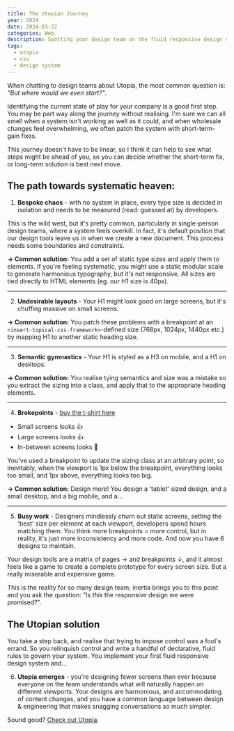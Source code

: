 ```yaml
---
title: The Utopian Journey
year: 2024
date: 2024-03-22
categories: Web
description: Spotting your design team on the fluid responsive design spectrum
tags:
  - utopia
  - css
  - design system
---
```


When chatting to design teams about Utopia, the most common question is: *"But where would we even start?"*.

Identifying the current state of play for your company is a good first step. You may be part way along the journey without realising. I'm sure we can all smell when a system isn't working as well as it could, and when wholesale changes feel overwhelming, we often patch the system with short-term-gain fixes.

This journey doesn't have to be linear, so I think it can help to see what steps might be ahead of you, so you can decide whether the short-term fix, or long-term solution is best next move.

## The path towards systematic heaven:


1. **Bespoke chaos** - with no system in place, every type size is decided in isolation and needs to be measured (read: guessed at) by developers.

This is the wild west, but it's pretty common, particularly in single-person design teams, where a system feels overkill. In fact, it's default position that our design tools leave us in when we create a new document. This process needs some boundaries and constraints.

**→ Common solution:** You add a set of static type sizes and apply them to elements. If you're feeling systematic, you might use a static modular scale to generate harmonious typography, but it's not responsive. All sizes are tied directly to HTML elements (eg. our H1 size is 40px).

---

2. **Undesirable layouts** - Your H1 might look good on large screens, but it's chuffing massive on small screens.

**→ Common solution:** You patch these problems with a breakpoint at an <code>&lt;insert-topical-css-framework&gt;</code>-defined size (768px, 1024px, 1440px etc.) by mapping H1 to another static heading size.

---

3. **Semantic gymnastics** - Your H1 is styled as a H3 on mobile, and a H1 on desktops.

**→ Common solution:** You realise tying semantics and size was a mistake so you extract the sizing into a class, and apply that to the appropriate heading elements.

---

4. **Brokepoints** - [buy the t-shirt here](https://utopiafyi.teemill.com/search/?search=brokepoints)

- Small screens looks 👍
- Large screens looks 👍
- In-between screens looks 🥴

You've used a breakpoint to update the sizing class at an arbitrary point, so inevitably, when the viewport is 1px below the breakpoint, everything looks too small, and 1px above, everything looks too big.

**→ Common solution:** Design more! You design a 'tablet' sized design, and a small desktop, and a big mobile, and a...

---

5. **Busy work** - Designers mindlessly churn out static screens, setting the 'best' size per element at each viewport, developers spend hours matching them. You think more breakpoints = more control, but in reality, it's just more inconsistency and more code. And now you have 6 designs to maintain.

Your design tools are a matrix of pages → and breakpoints ↓, and it almost feels like a game to create a complete prototype for every screen size. But a really miserable and expensive game.

This is the reality for so many design team; inertia brings you to this point and you ask the question: "Is *this* the responsive design we were promised?".

## The Utopian solution

You take a step back, and realise that trying to impose control was a fool's errand. So you relinquish control and write a handful of declarative, fluid rules to govern your system. You implement your first fluid responsive design system and...

6. **Utopia emerges** - you're designing fewer screens than ever because everyone on the team understands what will naturally happen on different viewports. Your designs are harmonious, and accommodating of content changes, and you have a common language between design & engineering that makes snagging conversations so much simpler.

Sound good? [Check out Utopia](https://utopia.fyi).
